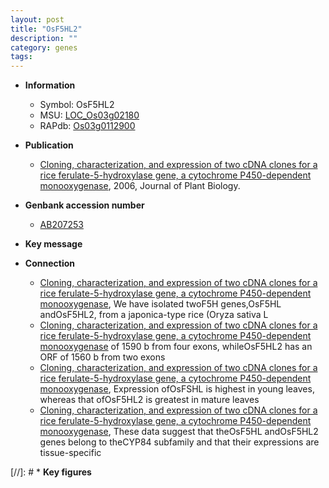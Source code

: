 ```yaml
---
layout: post
title: "OsF5HL2"
description: ""
category: genes
tags: 
---
```


* **Information**  
    + Symbol: OsF5HL2  
    + MSU: [LOC_Os03g02180](http://rice.plantbiology.msu.edu/cgi-bin/ORF_infopage.cgi?orf=LOC_Os03g02180)  
    + RAPdb: [Os03g0112900](http://rapdb.dna.affrc.go.jp/viewer/gbrowse_details/irgsp1?name=Os03g0112900)  

* **Publication**  
    + [Cloning, characterization, and expression of two cDNA clones for a rice ferulate-5-hydroxylase gene, a cytochrome P450-dependent monooxygenase](http://www.ncbi.nlm.nih.gov/pubmed?term=Cloning,+characterization,+and+expression+of+two+cDNA+clones+for+a+rice+ferulate-5-hydroxylase+gene,+a+cytochrome+P450-dependent+monooxygenase%5BTitle%5D), 2006, Journal of Plant Biology.

* **Genbank accession number**  
    + [AB207253](http://www.ncbi.nlm.nih.gov/nuccore/AB207253)

* **Key message**  

* **Connection**  
    + [Cloning, characterization, and expression of two cDNA clones for a rice ferulate-5-hydroxylase gene, a cytochrome P450-dependent monooxygenase](Oryza+sativa+L), We have isolated twoF5H genes,OsF5HL andOsF5HL2, from a japonica-type rice (Oryza sativa L
    + [Cloning, characterization, and expression of two cDNA clones for a rice ferulate-5-hydroxylase gene, a cytochrome P450-dependent monooxygenase](ORF) of 1590 b from four exons, whileOsF5HL2 has an ORF of 1560 b from two exons
    + [Cloning, characterization, and expression of two cDNA clones for a rice ferulate-5-hydroxylase gene, a cytochrome P450-dependent monooxygenase](http://www.ncbi.nlm.nih.gov/pubmed?term=Cloning,+characterization,+and+expression+of+two+cDNA+clones+for+a+rice+ferulate-5-hydroxylase+gene,+a+cytochrome+P450-dependent+monooxygenase%5BTitle%5D), Expression ofOsFSHL is highest in young leaves, whereas that ofOsF5HL2 is greatest in mature leaves
    + [Cloning, characterization, and expression of two cDNA clones for a rice ferulate-5-hydroxylase gene, a cytochrome P450-dependent monooxygenase](http://www.ncbi.nlm.nih.gov/pubmed?term=Cloning,+characterization,+and+expression+of+two+cDNA+clones+for+a+rice+ferulate-5-hydroxylase+gene,+a+cytochrome+P450-dependent+monooxygenase%5BTitle%5D), These data suggest that theOsF5HL andOsF5HL2 genes belong to theCYP84 subfamily and that their expressions are tissue-specific

[//]: # * **Key figures**  


